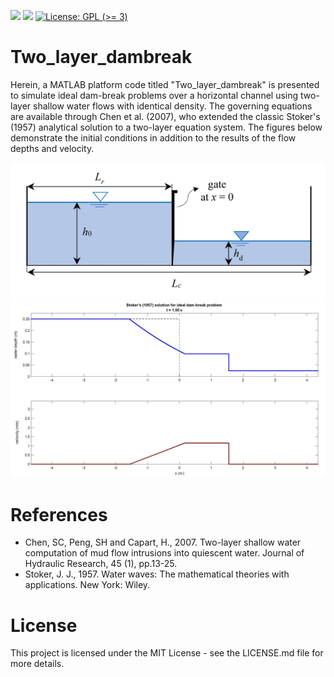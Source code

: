 <!-- badges: start -->
[![](https://img.shields.io/badge/lifecycle-stable-yellow.svg)](https://lifecycle.r-lib.org/articles/stages.html#stable)
[![](https://img.shields.io/github/last-commit/psarkhosh/Stoker_solution.svg)](https://github.com/psarkhosh/Stoker_solution/commits/main)
[![License: GPL (&gt;=
3)](https://img.shields.io/badge/license-GPL%20(%3E=%203)-blue.svg)](https://cran.r-project.org/web/licenses/GPL%20(%3E=%203))
<!-- badges: end -->

# Two_layer_dambreak
Herein, a MATLAB platform code titled "Two_layer_dambreak" is presented to simulate ideal dam-break problems over a horizontal channel using two-layer shallow water flows with identical density. The governing equations are available through Chen et al. (2007), who extended the classic Stoker's (1957) analytical solution to a two-layer equation system. The figures below demonstrate the initial conditions in addition to the results of the flow depths and velocity.

![alt text](https://github.com/psarkhosh/Stoker_solution/blob/main/Initial%20condition.jpg)
![alt text](https://github.com/psarkhosh/Stoker_solution/blob/main/Output.jpg)



# References
- Chen, SC, Peng, SH and Capart, H., 2007. Two-layer shallow water computation of mud flow intrusions into quiescent water. Journal of Hydraulic Research, 45 (1), pp.13-25.
- Stoker, J. J., 1957. Water waves: The mathematical theories with applications. New York: Wiley.


# License 
This project is licensed under the MIT License - see the LICENSE.md file for more details.
